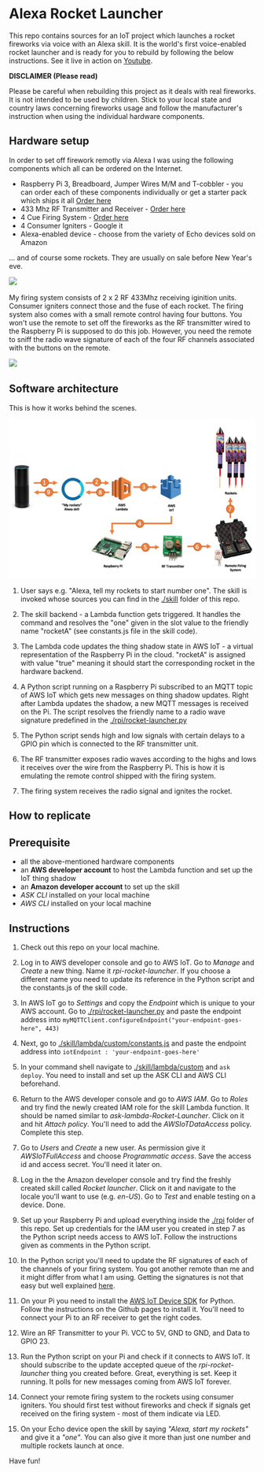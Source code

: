 # **Alexa Rocket Launcher**

This repo contains sources for an IoT project which launches a rocket fireworks via voice with an Alexa skill. It is the world's first voice-enabled rocket launcher and is ready for you to rebuild by following the below instructions. See it live in action on [Youtube](https://youtu.be/_rzY5OAtVLo).

**DISCLAIMER (Please read)**

Please be careful when rebuilding this project as it deals with real fireworks. It is not intended to be used by children. Stick to your local state and country laws concerning fireworks usage and follow the manufacturer's instruction when using the individual hardware components.

## **Hardware setup**

In order to set off firework remotly via Alexa I was using the following components which all can be ordered on the Internet.

- Raspberry Pi 3, Breadboard, Jumper Wires M/M and T-cobbler - you can order each of these components individually or get a starter pack which ships it all [Order here](https://www.amazon.com/dp/B01C6Q4GLE)
- 433 Mhz RF Transmitter and Receiver - [Order here](https://www.amazon.com/dp/B00M2CUALS)
- 4 Cue Firing System - [Order here](https://www.amazon.de/dp/B00H77AYD2)
- 4 Consumer Igniters - Google it
- Alexa-enabled device - choose from the variety of Echo devices sold on Amazon

... and of course some rockets. They are usually on sale before New Year's eve.

![](/img/setup-close.png)

My firing system consists of 2 x 2 RF 433Mhz receiving iginition units. Consumer igniters connect those and the fuse of each rocket. The firing system also comes with a small remote control having four buttons. You won't use the remote to set off the fireworks as the RF transmitter wired to the Raspberry Pi is supposed to do this job. However, you need the remote to sniff the radio wave signature of each of the four RF channels associated with the buttons on the remote.

![](/img/setup-far.png)

## **Software architecture**

This is how it works behind the scenes. 

![](/img/solution-architecture.png)

1) User says e.g. "Alexa, tell my rockets to start number one". The skill is invoked whose sources you can find in the [./skill](./skill) folder of this repo.

2) The skill backend - a Lambda function gets triggered. It handles the command and resolves the "one" given in the slot value to the friendly name "rocketA" (see constants.js file in the skill code). 

3) The Lambda code updates the thing shadow state in AWS IoT - a virtual representation of the Raspberry Pi in the cloud. "rocketA" is assigned with value "true" meaning it should start the corresponding rocket in the hardware backend.

4) A Python script running on a Raspberry Pi subscribed to an MQTT topic of AWS IoT which gets new messages on thing shadow updates. Right after Lambda updates the shadow, a new MQTT messages is received on the Pi. The script resolves the friendly name to a radio wave signature predefined in the [./rpi/rocket-launcher.py](./rpi/rocket-launcher.py) 

5) The Python script sends high and low signals with certain delays to a GPIO pin which is connected to the RF transmitter unit.

6) The RF transmitter exposes radio waves according to the highs and lows it receives over the wire from the Raspberry Pi. This is how it is emulating the remote control shipped with the firing system. 

7) The firing system receives the radio signal and ignites the rocket.

## **How to replicate**

## **Prerequisite**

- all the above-mentioned hardware components
- an __AWS developer account__ to host the Lambda function and set up the IoT thing shadow
- an __Amazon developer account__ to set up the skill
- _ASK CLI_ installed on your local machine
- _AWS CLI_ installed on your local machine

 ## **Instructions**

1) Check out this repo on your local machine.

2) Log in to AWS developer console and go to AWS IoT. Go to _Manage_ and _Create_ a new thing. Name it _rpi-rocket-launcher_. If you choose a different name you need to update its reference in the Python script and the constants.js of the skill code.

3) In AWS IoT go to _Settings_ and copy the _Endpoint_ which is unique to your AWS account. Go to [./rpi/rocket-launcher.py](./rpi/rocket-launcher.py) and paste the endpoint address into `myMQTTClient.configureEndpoint("your-endpoint-goes-here", 443)`

4) Next, go to [./skill/lambda/custom/constants.js](./skill/lambda/custom/constants.js) and paste the endpoint address into `iotEndpoint : 'your-endpoint-goes-here'`

5) In your command shell navigate to [./skill/lambda/custom](./skill/lambda/custom) and `ask deploy`. You need to install and set up the ASK CLI and AWS CLI beforehand.

6) Return to the AWS developer console and go to _AWS IAM_. Go to _Roles_ and try find the newly created IAM role for the skill Lambda function. It should be named similar to _ask-lambda-Rocket-Launcher_. Click on it and hit _Attach policy_. You'll need to add the _AWSIoTDataAccess_ policy. Complete this step.

7) Go to _Users_ and _Create_ a new user. As permission give it _AWSIoTFullAccess_ and choose _Programmatic access_. Save the access id and access secret. You'll need it later on.

8) Log in the the Amazon developer console and try find the freshly created skill called _Rocket launcher_. Click on it and navigate to the locale you'll want to use (e.g. _en-US_). Go to _Test_ and enable testing on a device. Done.

9) Set up your Raspberry Pi and upload everything inside the [./rpi](./rpi) folder of this repo. Set up credentials for the IAM user you created in step 7 as the Python script needs access to AWS IoT. Follow the instructions given as comments in the Python script.

10) In the Python script you'll need to update the RF signatures of each of the channels of your firing system. You got another remote than me and it might differ from what I am using. Getting the signatures is not that easy but well explained [here](http://www.instructables.com/id/Super-Simple-Raspberry-Pi-433MHz-Home-Automation/).

11) On your Pi you need to install the [AWS IoT Device SDK](https://github.com/aws/aws-iot-device-sdk-python) for Python. Follow the instructions on the Github pages to install it. You'll need to connect your Pi to an RF receiver to get the right codes. 

12) Wire an RF Transmitter to your Pi. VCC to 5V, GND to GND, and Data to GPIO 23.

13) Run the Python script on your Pi and check if it connects to AWS IoT. It should subscribe to the update accepted queue of the _rpi-rocket-launcher_ thing you created before. Great, everything is set. Keep it running. It polls for new messages coming from AWS IoT forever.

14) Connect your remote firing system to the rockets using consumer igniters. You should first test without fireworks and check if signals get received on the firing system - most of them indicate via LED.

15) On your Echo device open the skill by saying _"Alexa, start my rockets"_ and give it a _"one"_. You can also give it more than just one number and multiple rockets launch at once.

Have fun!


